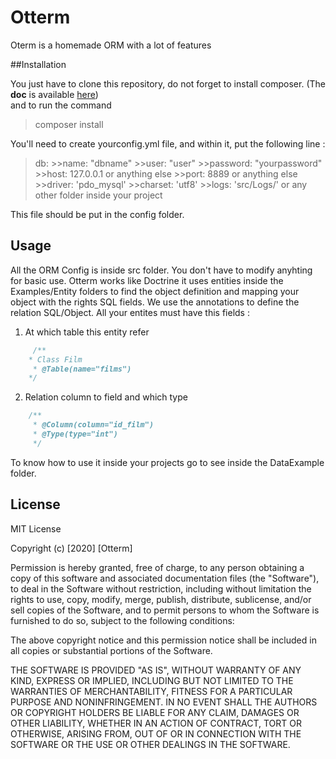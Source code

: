 # Otterm

Oterm is a homemade ORM with a lot of features

##Installation

You just have to clone this repository, do not forget to install composer. (The **doc** is available [here](https://getcomposer.org/))  
and to run the command
>composer install  

You'll need to create yourconfig.yml file, and within it,
 put the following line :   

 >  
 >db:
    >>name: "dbname"
    >>user: "user"
    >>password: "yourpassword"
    >>host: 127.0.0.1 or anything else
    >>port: 8889 or anything else
    >>driver: 'pdo_mysql'
    >>charset: 'utf8'
    >>logs: 'src/Logs/' or any other folder inside your project
>

This file should be put in the config folder. 

## Usage

All the ORM Config is inside src folder. You don't have to modify anyhting for basic use.
Otterm works like Doctrine it uses entities inside the Examples/Entity folders to find the object definition and mapping your object with the rights SQL fields.
We use the annotations to define the relation SQL/Object.
All your entites must have this fields :
1. At which table this entity refer
```php
     /**
    * Class Film
     * @Table(name="films")
    */
```
2. Relation column to field and which type
```php
    /**
     * @Column(column="id_film")
     * @Type(type="int")
     */
```

To know how to use it inside your projects go to see inside the DataExample folder.

## License
MIT License

Copyright (c) [2020] [Otterm]

Permission is hereby granted, free of charge, to any person obtaining a copy
of this software and associated documentation files (the "Software"), to deal
in the Software without restriction, including without limitation the rights
to use, copy, modify, merge, publish, distribute, sublicense, and/or sell
copies of the Software, and to permit persons to whom the Software is
furnished to do so, subject to the following conditions:

The above copyright notice and this permission notice shall be included in all
copies or substantial portions of the Software.

THE SOFTWARE IS PROVIDED "AS IS", WITHOUT WARRANTY OF ANY KIND, EXPRESS OR
IMPLIED, INCLUDING BUT NOT LIMITED TO THE WARRANTIES OF MERCHANTABILITY,
FITNESS FOR A PARTICULAR PURPOSE AND NONINFRINGEMENT. IN NO EVENT SHALL THE
AUTHORS OR COPYRIGHT HOLDERS BE LIABLE FOR ANY CLAIM, DAMAGES OR OTHER
LIABILITY, WHETHER IN AN ACTION OF CONTRACT, TORT OR OTHERWISE, ARISING FROM,
OUT OF OR IN CONNECTION WITH THE SOFTWARE OR THE USE OR OTHER DEALINGS IN THE
SOFTWARE.